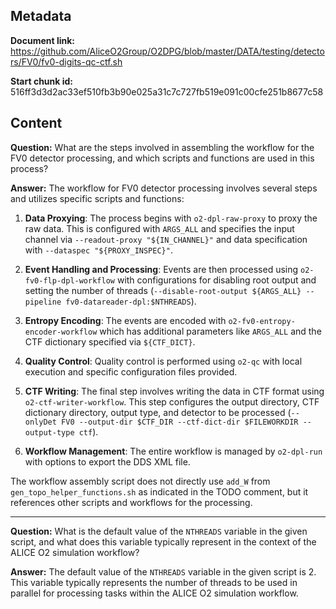 ## Metadata

**Document link:** https://github.com/AliceO2Group/O2DPG/blob/master/DATA/testing/detectors/FV0/fv0-digits-qc-ctf.sh

**Start chunk id:** 516ff3d3d2ac33ef510fb3b90e025a31c7c727fb519e091c00cfe251b8677c58

## Content

**Question:** What are the steps involved in assembling the workflow for the FV0 detector processing, and which scripts and functions are used in this process?

**Answer:** The workflow for FV0 detector processing involves several steps and utilizes specific scripts and functions:

1. **Data Proxying**: The process begins with `o2-dpl-raw-proxy` to proxy the raw data. This is configured with `ARGS_ALL` and specifies the input channel via `--readout-proxy "${IN_CHANNEL}"` and data specification with `--dataspec "${PROXY_INSPEC}"`.

2. **Event Handling and Processing**: Events are then processed using `o2-fv0-flp-dpl-workflow` with configurations for disabling root output and setting the number of threads (`--disable-root-output ${ARGS_ALL} --pipeline fv0-datareader-dpl:$NTHREADS`).

3. **Entropy Encoding**: The events are encoded with `o2-fv0-entropy-encoder-workflow` which has additional parameters like `ARGS_ALL` and the CTF dictionary specified via `${CTF_DICT}`.

4. **Quality Control**: Quality control is performed using `o2-qc` with local execution and specific configuration files provided.

5. **CTF Writing**: The final step involves writing the data in CTF format using `o2-ctf-writer-workflow`. This step configures the output directory, CTF dictionary directory, output type, and detector to be processed (`--onlyDet FV0 --output-dir $CTF_DIR --ctf-dict-dir $FILEWORKDIR --output-type ctf`).

6. **Workflow Management**: The entire workflow is managed by `o2-dpl-run` with options to export the DDS XML file.

The workflow assembly script does not directly use `add_W` from `gen_topo_helper_functions.sh` as indicated in the TODO comment, but it references other scripts and workflows for the processing.

---

**Question:** What is the default value of the `NTHREADS` variable in the given script, and what does this variable typically represent in the context of the ALICE O2 simulation workflow?

**Answer:** The default value of the `NTHREADS` variable in the given script is 2. This variable typically represents the number of threads to be used in parallel for processing tasks within the ALICE O2 simulation workflow.